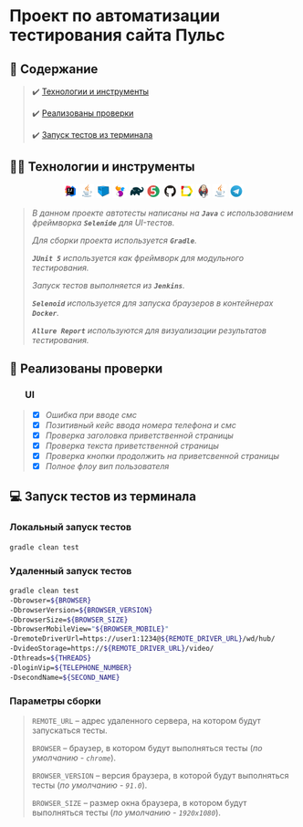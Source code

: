 # Проект по автоматизации тестирования сайта Пульс

## :page_with_curl:	Содержание


> :heavy_check_mark: [Технологии и инструменты](#technologist-технологии-и-инструменты)
>
> :heavy_check_mark: [Реализованы проверки](#bookmark_tabs-реализованы-проверки)
>
> :heavy_check_mark: [Запуск тестов из терминала](#computer-Запуск-тестов-из-терминала)

## :technologist: Технологии и инструменты

<p  align="center"

<code><img width="5%" title="IntelliJ IDEA" src="images/logo/Idea.svg"></code>
<code><img width="5%" title="Java" src="images/logo/Java.svg"></code>
<code><img width="5%" title="Selenoid" src="images/logo/Selenoid.svg"></code>
<code><img width="5%" title="Selenide" src="images/logo/Selenide.svg"></code>
<code><img width="5%" title="Gradle" src="images/logo/Gradle.svg"></code>
<code><img width="5%" title="Junit5" src="images/logo/Junit5.svg"></code>
<code><img width="5%" title="GitHub" src="images/logo/GitHub.svg"></code>
<code><img width="5%" title="Allure Report" src="images/logo/Allure.svg"></code>
<code><img width="5%" title="Jenkins" src="images/logo/Jenkins.svg"></code>
<code><img width="5%" title="Jira" src="images/logo/Java.svg"></code>
<code><img width="5%" title="Telegram" src="images/logo/Telegram.svg"></code>
</p>

> *В данном проекте автотесты написаны на <code><strong>*Java*</strong></code> с использованием фреймворка <code><strong>*Selenide*</strong></code> для UI-тестов.*
>
>*Для сборки проекта используется <code><strong>*Gradle*</strong></code>.*
>
>*<code><strong>*JUnit 5*</strong></code> используется как фреймворк для модульного тестирования.*
>
>*Запуск тестов выполняется из <code><strong>*Jenkins*</strong></code>.*
>
>*<code><strong>*Selenoid*</strong></code> используется для запуска браузеров в контейнерах  <code><strong>*Docker*</strong></code>.*
>
>*<code><strong>*Allure Report*</strong></code> используются для визуализации результатов тестирования.*


## :bookmark_tabs: Реализованы проверки

### &nbsp;&nbsp;&nbsp;&nbsp;&nbsp;&nbsp; UI

>- [x] *Ошибка при вводе смс*
>- [x] *Позитивный кейс ввода номера телефона и смс*
>- [x] *Проверка заголовка приветственной страницы*
>- [x] *Проверка текста приветственной страницы*
>- [x] *Проверка кнопки продолжить на приветсвенной страницы*
>- [x] *Полное флоу вип пользователя*

## :computer: Запуск тестов из терминала 

### Локальный запуск тестов

```bash
gradle clean test
```

### Удаленный запуск тестов

```bash
gradle clean test 
-Dbrowser=${BROWSER}
-DbrowserVersion=${BROWSER_VERSION}
-DbrowserSize=${BROWSER_SIZE}
-DbrowserMobileView="${BROWSER_MOBILE}"
-DremoteDriverUrl=https://user1:1234@${REMOTE_DRIVER_URL}/wd/hub/
-DvideoStorage=https://${REMOTE_DRIVER_URL}/video/
-Dthreads=${THREADS}
-DloginVip=${TELEPHONE_NUMBER}
-DsecondName=${SECOND_NAME}
```
### Параметры сборки

> <code>REMOTE_URL</code> – адрес удаленного сервера, на котором будут запускаться тесты.
>
> <code>BROWSER</code> – браузер, в котором будут выполняться тесты (_по умолчанию - <code>chrome</code>_).
>
> <code>BROWSER_VERSION</code> – версия браузера, в которой будут выполняться тесты (_по умолчанию - <code>91.0</code>_).
>
> <code>BROWSER_SIZE</code> – размер окна браузера, в котором будут выполняться тесты (_по умолчанию - <code>1920x1080</code>_).
